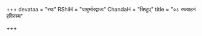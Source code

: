 +++
devataa = "रथः"
RShiH = "पायुर्भारद्वाजः"
ChandaH = "त्रिष्टुप्"
title = "०८ रथवाहनं हविरस्य"

+++
